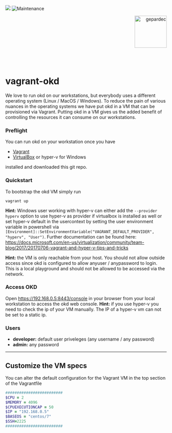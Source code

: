 ![](https://img.shields.io/badge/license-GPL%20v3.0-brightgreen.svg)
![Maintenance](https://img.shields.io/maintenance/yes/2020)
<p align="right">
<img alt="gepardec" width=100px src="https://www.gepardec.com/files/gepardec_logo_light_background@2000w.png">
</p>
<br>
<br>

# vagrant-okd

We love to run okd on our workstations, but everybody uses a different operating system (Linux / MacOS / Windows). To reduce the pain of various nuances in the operating systems we have put okd in a VM that can be provisioned via Vagrant. Putting okd in a VM gives us the added benefit of controlling the resources it can consume on our workstations.

### Preflight

You can run okd on your workstation once you have 

* [Vagrant](https://www.vagrantup.com/intro/getting-started/install.html)
* [VirtualBox](https://www.virtualbox.org/wiki/Downloads) or hyper-v for Windows

installed and downloaded this git repo. 

### Quickstart

To bootstrap the okd VM simply run

```
vagrant up
```

**Hint:** Windows user working with hyper-v can either add the `--provider hyperv` option to use hyper-v as provider if virtualbox is installed as well or set hyper-v default in the usercontext by setting the user environment variable in powershell via `[Environment]::SetEnvironmentVariable("VAGRANT_DEFAULT_PROVIDER", "hyperv", "User")`. Further documentation can be found here: https://docs.microsoft.com/en-us/virtualization/community/team-blog/2017/20170706-vagrant-and-hyper-v-tips-and-tricks 

**Hint:** the VM is only reachable from your host. You should not allow outside access since okd is configured to allow anyuser / anypassword to login. This is a local playground and should not be allowed to be accessed via the network.

### Access OKD

Open https://192.168.0.5:8443/console in your browser from your local workstation to access the okd web console.
**Hint:** if you use hyper-v you need to check the ip of your VM manually. The IP of a hyper-v vm can not be set to a static ip.

### Users

* **developer:** default user priveleges (any username / any password)
* **admin:** any password

---

## Customize the VM specs

You can alter the default configuration for the Vagrant VM in the top section of the Vagrantfile

```ruby
#########################
$CPU = 2
$MEMORY = 4096
$CPUEXECUTIONCAP = 50
$IP = "192.168.0.5"
$BASEOS = "centos/7"
$SSH=2225
#########################
```